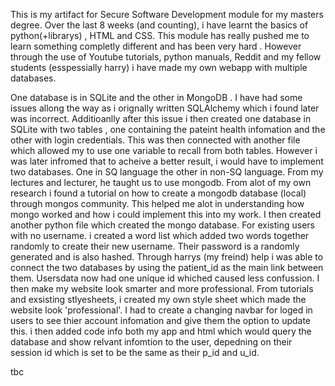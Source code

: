 This is my artifact for Secure Software Development module for my masters degree. Over the last 8 weeks (and counting), i have learnt the basics of python(+librarys) , HTML and
CSS. This module has really pushed me to learn something completly different and has been very hard . However through the use of Youtube tutorials, python manuals, Reddit and my fellow students
(esspessially harry) i have made my own webapp with multiple databases. 

One database is in SQLite and the other in MongoDB . I have had some issues allong the way as i orignally written SQLAlchemy which i found later was incorrect. Additioanlly after this issue i then
created one database in SQLite with two tables , one containing the pateint health infomation and the other with login credentials. This was then connected with another file which allowed my to 
use one variable to recall from both tables. However i was later infromed that to acheive a better result, i would have to implement two databases. One in SQ language the other in non-SQ language.
From my lectures and lecturer, he taught us to use mongodb. From alot of my own research i found a tutorial on how to create a mongodb database (local) through mongos community. This helped me alot 
in understanding how mongo worked and how i could implement this into my work. I then created another python file which created the mongo database. For existing users with no username. i created 
a word list which added two words together randomly to create their new username. Their password is a randomly generated and is also hashed. Through harrys (my freind) help i was able to connect the
two databases by using the patient_id as the main link between them. Usersdata now had one unique id whiched caused less confussion. I then make my website look smarter and more professional. From 
tutorials and exsisting stlyesheets, i created my own style sheet which made the website look 'professional'. I had to create a changing navbar for loged in users to see thier account infomation 
and give them the option to update this. i then added code info both my app and html which would query the database and show relvant infomtion to the user, depedning on their session id which 
is set to be the same as their p_id and u_id. 

tbc
